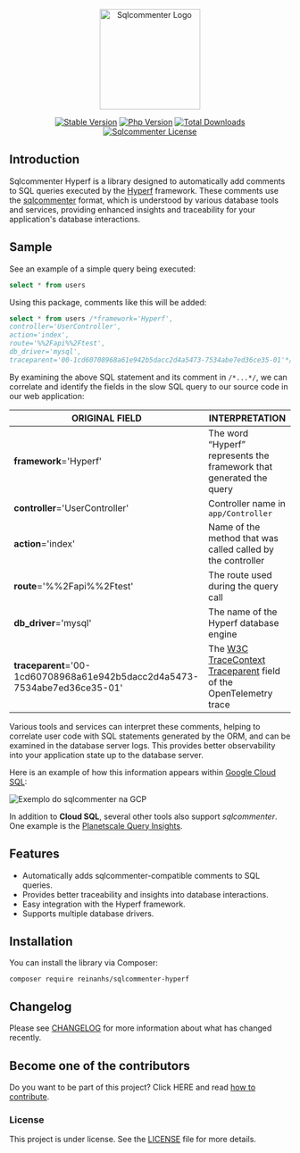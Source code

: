 <p align="center"><a href="https://google.github.io/sqlcommenter/" target="_blank" rel="noopener noreferrer"><img width="180" src="https://google.github.io/sqlcommenter/images/sqlcommenter_logo.png" alt="Sqlcommenter Logo"></a></p>

<p align="center">
  <a href="https://github.com/reinanhs/sqlcommenter-hyperf/releases"><img src="https://poser.pugx.org/reinanhs/sqlcommenter-hyperf/v/stable" alt="Stable Version"></a>
  <a href="https://www.php.net"><img src="https://img.shields.io/badge/php-%3E=8.1-brightgreen.svg?maxAge=2592000" alt="Php Version"></a>
  <a href="https://packagist.org/packages/reinanhs/sqlcommenter-hyperf"><img src="https://poser.pugx.org/reinanhs/sqlcommenter-hyperf/downloads" alt="Total Downloads"></a>
  <a href="https://github.com/reinanhs/sqlcommenter-hyperf/blob/main/LICENSE"><img src="https://img.shields.io/github/license/reinanhs/sqlcommenter-hyperf.svg?maxAge=2592000" alt="Sqlcommenter License"></a>
</p>

## Introduction

Sqlcommenter Hyperf is a library designed to automatically add comments to SQL queries executed by
the [Hyperf](https://github.com/hyperf/hyperf) framework. These comments use
the [sqlcommenter](https://google.github.io/sqlcommenter/) format, which is understood by various database tools and
services, providing enhanced insights and traceability for your application's database interactions.

## Sample

See an example of a simple query being executed:

```sql
select * from users
```

Using this package, comments like this will be added:

```sql
select * from users /*framework='Hyperf',
controller='UserController',
action='index',
route='%%2Fapi%%2Ftest',
db_driver='mysql',
traceparent='00-1cd60708968a61e942b5dacc2d4a5473-7534abe7ed36ce35-01'*/
```

By examining the above SQL statement and its comment in `/*...*/`, we can correlate and identify the fields in the slow SQL query to our source code in our web application:

| ORIGINAL FIELD                                                            | INTERPRETATION                                                                                                              |
|---------------------------------------------------------------------------|-----------------------------------------------------------------------------------------------------------------------------|
| **framework**='Hyperf'                                                    | The word “Hyperf” represents the framework that generated the query                                                         |
| **controller**='UserController'                                           | Controller name in `app/Controller`                                                                                         |
| **action**='index'                                                        | Name of the method that was called called by the controller                                                                 |
| **route**='%%2Fapi%%2Ftest'                                               | The route used during the query call                                                                                        |
| **db_driver**='mysql'                                                     | The name of the Hyperf database engine                                                                                      |
| **traceparent**='00-1cd60708968a61e942b5dacc2d4a5473-7534abe7ed36ce35-01' | The [W3C TraceContext Traceparent](https://www.w3.org/TR/trace-context/#traceparent-field) field of the OpenTelemetry trace |

Various tools and services can interpret these comments, helping to correlate user code with SQL statements generated by the ORM, and can be examined in the database server logs. This provides better observability into your application state up to the database server.

Here is an example of how this information appears within [Google Cloud SQL](https://cloud.google.com/sql/docs/postgres/using-query-insights):

![Exemplo do sqlcommenter na GCP](image.png)

In addition to **Cloud SQL**, several other tools also support _sqlcommenter_. One example is the [Planetscale Query Insights](https://planetscale.com/docs/concepts/query-insights).

## Features

- Automatically adds sqlcommenter-compatible comments to SQL queries.
- Provides better traceability and insights into database interactions.
- Easy integration with the Hyperf framework.
- Supports multiple database drivers.

## Installation

You can install the library via Composer:

```
composer require reinanhs/sqlcommenter-hyperf
```

## Changelog

Please see [CHANGELOG](CHANGELOG.md) for more information about what has changed recently.

## Become one of the contributors

Do you want to be part of this project? Click HERE and read [how to contribute](CONTRIBUTING.md).

### License

This project is under license. See the [LICENSE](LICENSE) file for more details.